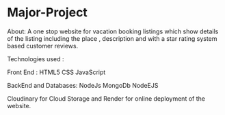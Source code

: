 # Major-Project
About:
 A one stop website for vacation  booking listings which show details of the listing including the place , description and with a star rating system  based customer reviews.

 Technologies used :
 
 Front End :
 HTML5 
 CSS 
 JavaScript 

 BackEnd and Databases:
 NodeJs
 MongoDb
 NodeEJS

Cloudinary for Cloud Storage and Render for online deployment of the website.
